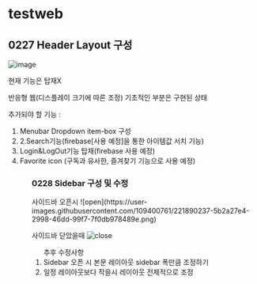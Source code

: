 # testweb

## 0227 Header Layout 구성
![image](https://user-images.githubusercontent.com/109400761/221542830-71c7764a-31ea-49a9-8361-eab677230c7f.png)
<p>현재 기능은 탑재X</p>
<p>반응형 웹(디스플레이 크기에 따른 조정) 기초적인 부분은 구현된 상태</p>
추가되야 할 기능 : 
<ol>
  <li>Menubar Dropdown item-box 구성</li>
  <li>2.Search기능(firebase[사용 예정]을 통한 아이템값 서치 기능)</li>
  <li>Login&LogOut기능 탑재(firebase 사용 예정)</li>
  <li>Favorite icon (구독과 유사한, 즐겨찾기 기능으로 사용 예정)</li>
<ol>

  <H3> 0228 Sidebar 구성 및 수정</H3>
사이드바 오픈시
![open](https://user-images.githubusercontent.com/109400761/221890237-5b2a27e4-2998-46dd-99f7-7f0db978489e.png)

사이드바 닫았을때
![close](https://user-images.githubusercontent.com/109400761/221890303-3fde0840-c3f2-4d29-bac6-31567683ab94.png)

<ol>추후 수정사항
<li>Sidebar 오픈 시 본문 레이아웃 sidebar 폭만큼 조정하기</li>
<li>일정 레이아웃보다 작을시 레이아웃 전체적으로 조정</li>
</ol>
